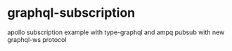 # graphql-subscription
apollo subscription example with type-graphql and ampq pubsub with new graphql-ws protocol
